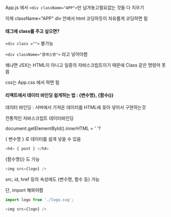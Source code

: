 App.js 에서 `<div className="APP">`만 남겨놓고필요없는 것들 다 지우기

이제 className="APP" div 안에서 html 코딩하듯이 자유롭게 코딩하면 됨



#### 태그에 class를 주고 싶으면?

`<div class ="">` 불가능

`<div className="클래스명">` 라고 넣어야함

왜냐면 JSX는 HTML이 아니고 일종의 자바스크립트이기 때문에 Class 같은 명령어 못씀

css는 App.css 에서 하면 됨



#### 리액트에서 데이터 바인딩 쉽게하는 법 : {변수명}, {함수()}

데이터 바인딩 : 서버에서 가져온 데이터를 HTML에 꽂아 넣어서 구현하는것

전통적인 자바스크립트 데이터바인딩

document.getElementById().innerHTML = ' '?

{ 변수명 } 로 데이터를 쉽게 넣을 수 있음

```js
<h4> { post } </h4>
```

{함수명()} 도 가능

```js
<img src={logo} />
```

src, id, href 등의 속성에도 {변수명, 함수 등} 가능

단, import 해와야함

```js
import logo from './logo.svg';

<img src={logo} />
```



